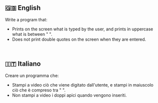 
## 🇬🇧 English
Write a program that: 
- Prints on the screen what is typed by the user, and prints in uppercase what is between " ".
- Does not print double quotes on the screen when they are entered.


<br>

## 🇮🇹 Italiano
Creare un programma che: 
- Stampi a video ciò che viene digitato dall'utente, e stampi in maiuscolo ciò che è compreso tra " ".
- Non stampi a video i doppi apici quando vengono inseriti.
